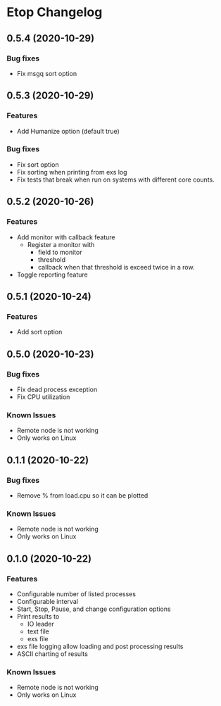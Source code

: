 # Etop Changelog

## 0.5.4 (2020-10-29)

### Bug fixes

* Fix msgq sort option

## 0.5.3 (2020-10-29)

### Features

* Add Humanize option (default true)

### Bug fixes

* Fix sort option
* Fix sorting when printing from exs log
* Fix tests that break when run on systems with different core counts.

## 0.5.2 (2020-10-26)

### Features

* Add monitor with callback feature
  * Register a monitor with
    * field to monitor
    * threshold
    * callback when that threshold is exceed twice in a row.
* Toggle reporting feature

## 0.5.1 (2020-10-24)

### Features

* Add sort option


## 0.5.0 (2020-10-23)

### Bug fixes

* Fix dead process exception
* Fix CPU utilization

### Known Issues

* Remote node is not working
* Only works on Linux


## 0.1.1 (2020-10-22)

### Bug fixes

* Remove % from load.cpu so it can be plotted

### Known Issues

* Remote node is not working
* Only works on Linux


## 0.1.0 (2020-10-22)

### Features

* Configurable number of listed processes
* Configurable interval
* Start, Stop, Pause, and change configuration options
* Print results to
  * IO leader
  * text file
  * exs file
* exs file logging allow loading and post processing results
* ASCII charting of results

### Known Issues

* Remote node is not working
* Only works on Linux

